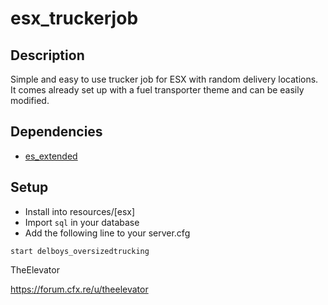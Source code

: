 # esx_truckerjob
## Description
Simple and easy to use trucker job for ESX with random delivery locations. It comes already set up with a fuel transporter theme and can be easily modified.
## Dependencies
* [es_extended](https://github.com/ESX-Org/es_extended)
## Setup
* Install into resources/[esx] 
* Import `sql` in your database
* Add the following line to your server.cfg
```
start delboys_oversizedtrucking
```



TheElevator 


https://forum.cfx.re/u/theelevator
